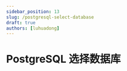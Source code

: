 ```yaml
---
sidebar_position: 13
slug: /postgresql-select-database
draft: true
authors: [luhuadong]
---
```


# PostgreSQL 选择数据库

